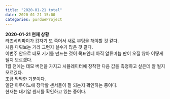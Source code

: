 ```yaml
---
title: "2020-01-21 total"
date: 2020-01-21 15:00
categories: purdueProject
---
```


**2020-01-21 현재 상황**  
라즈베리파이가 갑자기 또 죽어서 새로 부팅을 해야할 것 같다.  
처음 다뤄보는 거라 그런지 실수가 많은 것 같다.  
이번주 안으로 데모 기기를 만드는 것이 목표인데 아직 알류미늄 판이 오질 않아 어떻게 될지 모르겠다.  
1월 전에는 데모 버전을 가지고 시뮬레이터에 장착한 다음 값을 측정하고 싶은데 잘 될지 모르겠다.  
조금 막막한 기분이다.  
일단 아두이노에 장착할 센서들이 잘 되는지 확인하는 중이다.  
현재는 대기압 센서를 확인하고 있는 중이다.  

